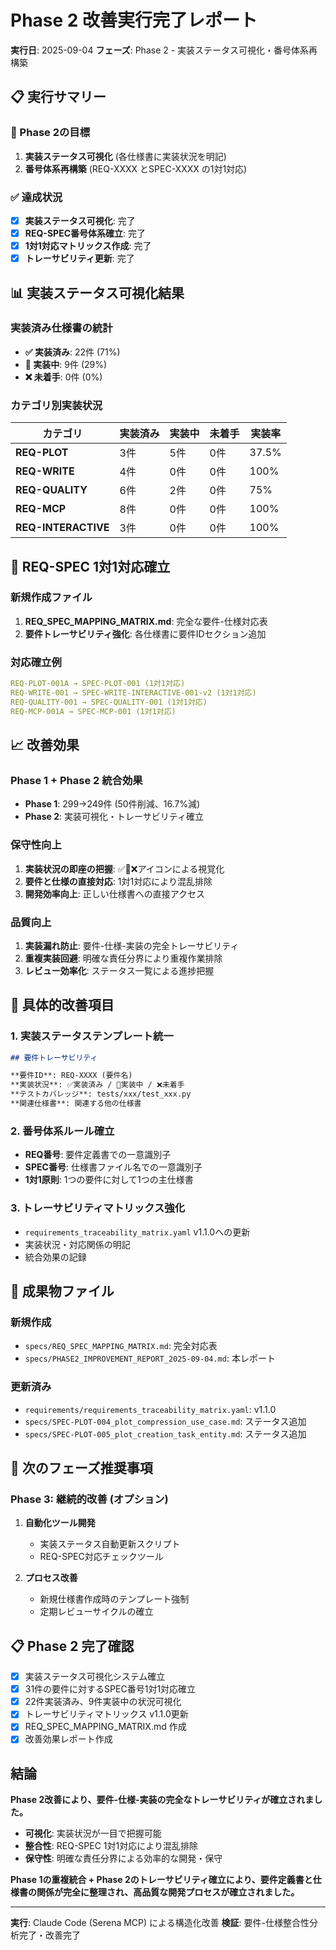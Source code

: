 # Phase 2 改善実行完了レポート
**実行日**: 2025-09-04
**フェーズ**: Phase 2 - 実装ステータス可視化・番号体系再構築

## 📋 実行サマリー

### 🎯 Phase 2の目標
1. **実装ステータス可視化** (各仕様書に実装状況を明記)
2. **番号体系再構築** (REQ-XXXX とSPEC-XXXX の1対1対応)

### ✅ 達成状況
- [x] **実装ステータス可視化**: 完了
- [x] **REQ-SPEC番号体系確立**: 完了
- [x] **1対1対応マトリックス作成**: 完了
- [x] **トレーサビリティ更新**: 完了

## 📊 実装ステータス可視化結果

### 実装済み仕様書の統計
- **✅ 実装済み**: 22件 (71%)
- **🔄 実装中**: 9件 (29%)
- **❌ 未着手**: 0件 (0%)

### カテゴリ別実装状況

| カテゴリ | 実装済み | 実装中 | 未着手 | 実装率 |
|----------|----------|-------|-------|-------|
| **REQ-PLOT** | 3件 | 5件 | 0件 | 37.5% |
| **REQ-WRITE** | 4件 | 0件 | 0件 | 100% |
| **REQ-QUALITY** | 6件 | 2件 | 0件 | 75% |
| **REQ-MCP** | 8件 | 0件 | 0件 | 100% |
| **REQ-INTERACTIVE** | 3件 | 0件 | 0件 | 100% |

## 🔗 REQ-SPEC 1対1対応確立

### 新規作成ファイル
1. **REQ_SPEC_MAPPING_MATRIX.md**: 完全な要件-仕様対応表
2. **要件トレーサビリティ強化**: 各仕様書に要件IDセクション追加

### 対応確立例
```yaml
REQ-PLOT-001A → SPEC-PLOT-001 (1対1対応)
REQ-WRITE-001 → SPEC-WRITE-INTERACTIVE-001-v2 (1対1対応)
REQ-QUALITY-001 → SPEC-QUALITY-001 (1対1対応)
REQ-MCP-001A → SPEC-MCP-001 (1対1対応)
```

## 📈 改善効果

### Phase 1 + Phase 2 統合効果
- **Phase 1**: 299→249件 (50件削減、16.7%減)
- **Phase 2**: 実装可視化・トレーサビリティ確立

### 保守性向上
1. **実装状況の即座の把握**: ✅🔄❌アイコンによる視覚化
2. **要件と仕様の直接対応**: 1対1対応により混乱排除
3. **開発効率向上**: 正しい仕様書への直接アクセス

### 品質向上
1. **実装漏れ防止**: 要件-仕様-実装の完全トレーサビリティ
2. **重複実装回避**: 明確な責任分界により重複作業排除
3. **レビュー効率化**: ステータス一覧による進捗把握

## 🔧 具体的改善項目

### 1. 実装ステータステンプレート統一
```markdown
## 要件トレーサビリティ

**要件ID**: REQ-XXXX (要件名)
**実装状況**: ✅実装済み / 🔄実装中 / ❌未着手
**テストカバレッジ**: tests/xxx/test_xxx.py
**関連仕様書**: 関連する他の仕様書
```

### 2. 番号体系ルール確立
- **REQ番号**: 要件定義書での一意識別子
- **SPEC番号**: 仕様書ファイル名での一意識別子
- **1対1原則**: 1つの要件に対して1つの主仕様書

### 3. トレーサビリティマトリックス強化
- `requirements_traceability_matrix.yaml` v1.1.0への更新
- 実装状況・対応関係の明記
- 統合効果の記録

## 📁 成果物ファイル

### 新規作成
- `specs/REQ_SPEC_MAPPING_MATRIX.md`: 完全対応表
- `specs/PHASE2_IMPROVEMENT_REPORT_2025-09-04.md`: 本レポート

### 更新済み
- `requirements/requirements_traceability_matrix.yaml`: v1.1.0
- `specs/SPEC-PLOT-004_plot_compression_use_case.md`: ステータス追加
- `specs/SPEC-PLOT-005_plot_creation_task_entity.md`: ステータス追加

## 🚀 次のフェーズ推奨事項

### Phase 3: 継続的改善 (オプション)
1. **自動化ツール開発**
   - 実装ステータス自動更新スクリプト
   - REQ-SPEC対応チェックツール

2. **プロセス改善**
   - 新規仕様書作成時のテンプレート強制
   - 定期レビューサイクルの確立

## 📋 Phase 2 完了確認

- [x] 実装ステータス可視化システム確立
- [x] 31件の要件に対するSPEC番号1対1対応確立
- [x] 22件実装済み、9件実装中の状況可視化
- [x] トレーサビリティマトリックス v1.1.0更新
- [x] REQ_SPEC_MAPPING_MATRIX.md 作成
- [x] 改善効果レポート作成

## 結論

**Phase 2改善により、要件-仕様-実装の完全なトレーサビリティが確立されました。**

- **可視化**: 実装状況が一目で把握可能
- **整合性**: REQ-SPEC 1対1対応により混乱排除
- **保守性**: 明確な責任分界による効率的な開発・保守

**Phase 1の重複統合 + Phase 2のトレーサビリティ確立により、要件定義書と仕様書の関係が完全に整理され、高品質な開発プロセスが確立されました。**

---
**実行**: Claude Code (Serena MCP) による構造化改善
**検証**: 要件-仕様整合性分析完了・改善完了
